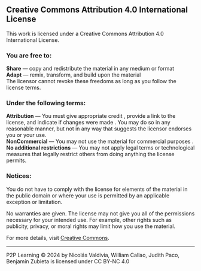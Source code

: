 Creative Commons Attribution 4.0 International License
------------------------------------------------------
This work is licensed under a Creative Commons Attribution 4.0 International License.
### You are free to:
**Share** — copy and redistribute the material in any medium or format  
**Adapt** — remix, transform, and build upon the material  
The licensor cannot revoke these freedoms as long as you follow the license terms.  
### Under the following terms:
**Attribution** — You must give appropriate credit , provide a link to the license, and indicate if changes were made . You may do so in any reasonable manner, but not in any way that suggests the licensor endorses you or your use.  
**NonCommercial** — You may not use the material for commercial purposes .  
**No additional restrictions** — You may not apply legal terms or technological measures that legally restrict others from doing anything the license permits.  
### Notices: 
You do not have to comply with the license for elements of the material in the public domain or where your use is permitted by an applicable exception or limitation.  

No warranties are given. The license may not give you all of the permissions necessary for your intended use. For example, other rights such as publicity, privacy, or moral rights may limit how you use the material.  

For more details, visit [Creative Commons](https://creativecommons.org/licenses/by/4.0/).

---
P2P Learning © 2024 by Nicolás Valdivia, William Callao, Judith Paco, Benjamín Zubieta is licensed under CC BY-NC 4.0
